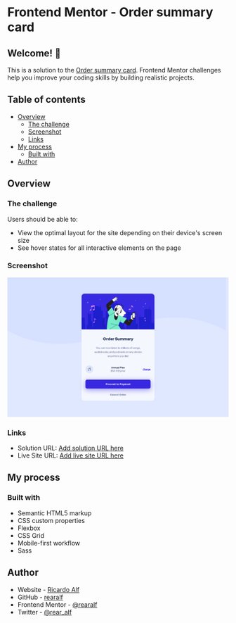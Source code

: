 # Frontend Mentor - Order summary card

## Welcome! 👋

This is a solution to the [Order summary card](https://www.frontendmentor.io/challenges/order-summary-component-QlPmajDUj/hub/order-summary-component-RigQ6BHql). Frontend Mentor challenges help you improve your coding skills by building realistic projects.

## Table of contents

- [Overview](#overview)
  - [The challenge](#the-challenge)
  - [Screenshot](#screenshot)
  - [Links](#links)
- [My process](#my-process)
  - [Built with](#built-with)
- [Author](#author)


## Overview

### The challenge

Users should be able to:

- View the optimal layout for the site depending on their device's screen size
- See hover states for all interactive elements on the page

### Screenshot

![Design preview for the Sunnyside agency landing page coding challenge](./design/screencapture.png)

### Links

- Solution URL: [Add solution URL here](https://github.com/rearalf/order-summary-component)
- Live Site URL: [Add live site URL here](https://order-summary-component-red-one.vercel.app/)

## My process

### Built with

- Semantic HTML5 markup
- CSS custom properties
- Flexbox
- CSS Grid
- Mobile-first workflow
- Sass

## Author

- Website - [Ricardo Alf](https://rearalf.vercel.app/)
- GitHub - [rearalf](https://github.com/rearalf)
- Frontend Mentor - [@rearalf](https://www.frontendmentor.io/profile/rearalf)
- Twitter - [@rear_alf](https://twitter.com/rear_alf)
